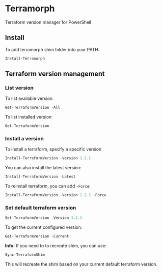 # Terramorph

Terraform version manager for PowerShell

## Install

To add terramorph shim folder into your PATH:

```powershell
Install-Terramorph
```

## Terraform version management

### List version

To list available version:
```powershell
Get-TerraformVersion -All
```

To list installed version:
```powershell
Get-TerraformVersion
```

### Install a version

To install a terraform, specify a specific version:
```powershell
Install-TerraformVersion -Version 1.2.1
```

You can also install the latest version:
```powershell
Install-TerraformVersion -Latest
```

To reinstall terraform, you can add `-Force`:
```powershell
Install-TerraformVersion -Version 1.2.1 -Force
```

### Set default terraform version

```powershell
Set-TerraformVersion -Version 1.2.1
```

To get the current configured version:
```powershell
Get-TerraformVersion -Current
```

**Info:**
If you need to to recreate shim, you can use:
```powershell
Sync-TerraformShim
```

This will recreate the shim based on your current default terraform version.